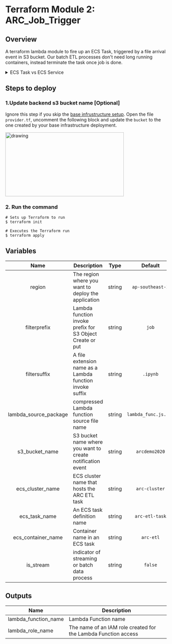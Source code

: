 # Terraform Module 2: ARC\_Job\_Trigger


## Overview

A terraform lambda module to fire up an ECS Task, triggered by a file arrival event in S3 bucket. Our batch ETL processes don't need long running containers, instead terminate the task once job is done.

<details><summary>ECS Task vs ECS Service</summary>
<p>

```
> Amazon ECS Task is a running container with docker information defined in a Task Definition. It will be terminated, once the container is ended. 
> Amazon ECS Service represents a set of long running ECS Tasks based on the same Task Definition.
```

</p>
</details>


## Steps to deploy
### 1.Update backend s3 bucket name [Optional]

Ignore this step if you skip the [base infrustructure setup](./base/README.md). Open the file `provider.tf`, uncomment the following block and update the `bucket` to the one created by your base infrastructure deployment.

<img src="../image/s3_backend2.png" alt="drawing" width="370" height="200"/>

### 2. Run the command
```
# Sets up Terraform to run
$ terraform init

# Executes the Terraform run
$ terraform apply
```

## Variables


| Name | Description | Type | Default | Required |
|:-----:|-------------|:----:|:-----:|:-----:|
| region | The region where you want to deploy the application| string | `ap-southeast-2` | yes |
| filterprefix | Lambda function invoke prefix for S3 Object Create or put | string | `job` | yes |
| filtersuffix | A file extension name as a Lambda function invoke suffix | string | `.ipynb`| yes |
| lambda\_source\_package | compressed Lambda function source file name | string | `lambda_func.js.zip` | yes |
| s3\_bucket\_name | S3 bucket name where you want to create notification event | string | `arcdemo2020` | yes |
| ecs\_cluster\_name | ECS cluster name that hosts the ARC ETL task | string | `arc-cluster` | yes |
| ecs\_task\_name | An ECS task definition name | string | `arc-etl-task` | yes |
| ecs\_container\_name | Container name in an ECS task | string | `arc-etl` | yes |
| is_stream | indicator of streaming or batch data process | string | `false` | yes |

## Outputs

| Name | Description |
|------|-------------|
| lambda\_function\_name | Lambda Function name |
| lambda\_role\_name |The name of an IAM role created for the Lambda Function access |

